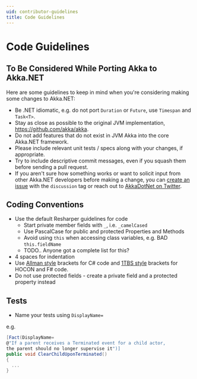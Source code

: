 ```yaml
---
uid: contributor-guidelines
title: Code Guidelines
---
```

# Code Guidelines

## To Be Considered While Porting Akka to Akka.NET

Here are some guidelines to keep in mind when you're considering making some
changes to Akka.NET:

* Be .NET idiomatic, e.g. do not port `Duration` or `Future`, use `Timespan`
  and `Task<T>`.
* Stay as close as possible to the original JVM implementation,
  <https://github.com/akka/akka>.
* Do not add features that do not exist in JVM Akka into the core Akka.NET
  framework.
* Please include relevant unit tests / specs along with your changes, if appropriate.
* Try to include descriptive commit messages, even if you squash them before
  sending a pull request.
* If you aren't sure how something works or want to solicit input from other
  Akka.NET developers before making a change, you can [create an issue](https://github.com/akkadotnet/akka.net/issues/new)
  with the `discussion` tag or reach out to [AkkaDotNet on Twitter](https://twitter.com/AkkaDotNet).

## Coding Conventions

* Use the default Resharper guidelines for code
  * Start private member fields with `_`, i.e. `_camelCased`
  * Use PascalCase for public and protected Properties and Methods
  * Avoid using `this` when accessing class variables, e.g. BAD `this.fieldName`
  * TODO.. Anyone got a complete list for this?
* 4 spaces for indentation
* Use [Allman style](http://en.wikipedia.org/wiki/Indent_style#Allman_style)
  brackets for C# code and [1TBS style](http://en.wikipedia.org/wiki/Indent_style#Variant:_1TBS)
  brackets for HOCON and F# code.
* Do not use protected fields - create a private field and a protected property instead

## Tests

* Name your tests using `DisplayName=`

e.g.

```csharp
[Fact(DisplayName=
@"If a parent receives a Terminated event for a child actor,
the parent should no longer supervise it")]
public void ClearChildUponTerminated()
{
  ...
}
```
